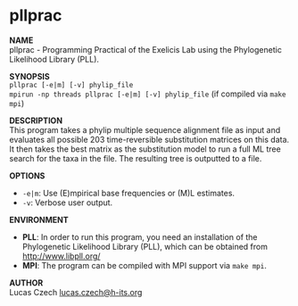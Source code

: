 pllprac
=======

**NAME**  
    pllprac - Programming Practical of the Exelicis Lab
    using the Phylogenetic Likelihood Library (PLL).

**SYNOPSIS**  
    `pllprac [-e|m] [-v] phylip_file`  
    `mpirun -np threads pllprac [-e|m] [-v] phylip_file` (if compiled via `make mpi`)

**DESCRIPTION**  
    This program takes a phylip multiple sequence alignment file
    as input and evaluates all possible 203 time-reversible
    substitution matrices on this data.
    It then takes the best matrix as the substitution model
    to run a full ML tree search for the taxa in the file.
    The resulting tree is outputted to a file.

**OPTIONS**  
* `-e|m`: Use (E)mpirical base frequencies or (M)L estimates.
* `-v`:   Verbose user output.  

**ENVIRONMENT**  
* **PLL**:  In order to run this program, you need an installation
        of the Phylogenetic Likelihood Library (PLL), which can be
        obtained from http://www.libpll.org/
* **MPI**: The program can be compiled with MPI support via `make mpi`.

**AUTHOR**  
    Lucas Czech <lucas.czech@h-its.org>
